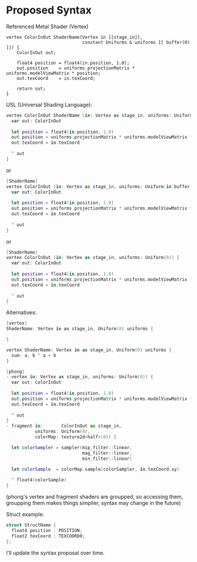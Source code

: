 # Proposed Syntax 

Referenced Metal Shader (Vertex)

```metal
vertex ColorInOut ShaderName(Vertex in [[stage_in]],
                             constant Uniforms & uniforms [[ buffer(0) ]]) {
    ColorInOut out;

    float4 position = float4(in.position, 1.0);
    out.position    = uniforms.projectionMatrix * uniforms.modelViewMatrix * position;
    out.texCoord    = in.texCoord;

    return out;
}
```

USL (Universal Shading Language):
```Swift
vertex ColorInOut ShaderName (in: Vertex as stage_in, uniforms: Uniform(0)) {
  var out: ColorInOut
  
  let position = float4(in.position, 1.0)
  out.position = uniforms.projectionMatrix * uniforms.modelViewMatrix * position
  out.texCoord = in.texCoord
  
  ^ out
}
```

or

```Swift
[ShaderName]
vertex ColorInOut (in: Vertex as stage_in, uniforms: Uniform in buffer(0)) {
  var out: ColorInOut
  
  let position = float4(in.position, 1.0)
  out.position = uniforms.projectionMatrix * uniforms.modelViewMatrix * position
  out.texCoord = in.texCoord
  
  ^ out
}
```

or 

```Swift
[ShaderName]
vertex ColorInOut (in: Vertex as stage_in, uniforms: Uniform(0)) {
  var out: ColorInOut
  
  let position = float4(in.position, 1.0)
  out.position = uniforms.projectionMatrix * uniforms.modelViewMatrix * position
  out.texCoord = in.texCoord
  
  ^ out
}
```

Alternatives:

```Swift
[vertex]
ShaderName: Vertex in as stage_in, Uniform(0) uniforms {

}

vertex ShaderName: Vertex in as stage_in, Uniform(0) uniforms {
  sum: a, b ^ a + b
}
```

```Swift
[phong]
- vertex in: Vertex as stage_in, uniforms: Uniform(0)) {
  var out: ColorInOut
  
  let position = float4(in.position, 1.0)
  out.position = uniforms.projectionMatrix * uniforms.modelViewMatrix * position
  out.texCoord = in.texCoord
  
  ^ out
}
- fragment in:       ColorInOut as stage_in,
           uniforms: Uniform(0),
           colorMap: texture2d<half>(0)) {

  let colorSampler = sampler(mip_filter::linear,
                             mag_filter::linear,
                             min_filter::linear)

  let colorSample  = colorMap.sample(colorSampler, in.texCoord.xy)
  
  ^ float4(colorSample)
}

```
(phong's vertex and fragment shaders are groupped, so accessing them, groupping them makes things simplier, syntax may change in the future)

Struct example:

```Swift
struct StructName {
  float4 position : POSITION;
  float2 texCoord : TEXCOORD0;
};
```

I'll update the syntax proposal over time.
